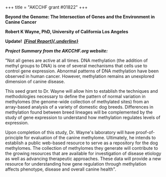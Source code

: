 +++
title = "AKCCHF grant #01822"
+++

**Beyond the Genome: The Intersection of Genes and the Environment in
Canine Cancer**

**Robert K Wayne, PhD, University of California Los Angeles**

**Update!  [*[Final
Report]{.underline}*](http://www.samoyedhealthfoundation.com/research/current-research-studies/akcchf-grant-1822-final-report)**

***Project Summary from the AKCCHF.org website:***

"Not all genes are active at all times. DNA methylation (the addition of
methyl groups to DNA) is one of several mechanisms that cells use to
control gene expression. Abnormal patterns of DNA methylation have been
observed in human cancer. However, methylation remains an unexplored
dimension of canine disease.

This seed grant to Dr. Wayne will allow him to establish the techniques
and methodologies necessary to define the pattern of normal variation in
methylomes (the genome-wide collection of methylated sites) from an
array-based analysis of a variety of domestic dog breeds. Differences in
methylation found between breed lineages will be complemented by the
study of gene expression to understand how methylation regulates levels
of expression.

Upon completion of this study, Dr. Wayne's laboratory will have
proof-of-principle for evaluation of the canine methylome. Ultimately,
he intends to establish a public web-based resource to serve as a
repository for the dog methylomes. The collection of methylomes they
generate will contribute to the growing resources that are available for
investigation of disease etiology as well as advancing therapeutic
approaches. These data will provide a new resource for understanding how
gene regulation through methylation affects phenotype, disease and
overall canine health".
